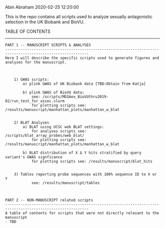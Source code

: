 Abin Abraham
2020-02-25 12:20:00

This is the repo contains all scripts used to analyze sexually antagonistic selection in the UK Biobank and BioVU.


TABLE OF CONTENTS
****************************************************************************************************************


    PART 1 -- MANUSCRIPT SCRIPTS & ANALYSES
    ------------------------------------------------------------------------------------------------------------
    Here I will describe the specific scripts used to generate figures and analyses for the manuscript.



        1) GWAS scripts:
            a) plink GWAS of UK Biobank data [TBD:Obtain from Katja]

            b) plink GWAS of BioVU data:
                see: /scripts/MEGAex_BioVUthru2019-02/run_test_for_assoc.slurm
                for plotting scripts see: /results/manuscript/manhattan_plots/manhattan_w_blat


        2) BLAT Analyses
            a) BLAT using UCSC web BLAT settings:
                for analyses scripts see: /scripts/blat_array_probes/web_blat/
                for plotting scripts see: /results/manuscript/manhattan_plots/manhattan_w_blat

            b) BLAT distribution of X & Y hits stratified by query variant's GWAS signficance
                for plotting scripts see: /results/manuscript/blat_hits


        3) Tables reporting probe sequences with 100% sequence ID to X or Y
                see: /results/manuscript/tables



    PART 2 -- NON-MANUSCRIPT related scripts
    ------------------------------------------------------------------------------------------------------------
    A table of contents for scripts that were not directly relevant to the manuscript
    - TBD
